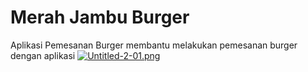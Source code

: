 # Merah Jambu Burger
Aplikasi Pemesanan Burger
membantu melakukan pemesanan burger dengan aplikasi
[![Untitled-2-01.png](https://i.postimg.cc/hPKWWWWW/Untitled-2-01.png)](https://postimg.cc/G9gSGfmq)

